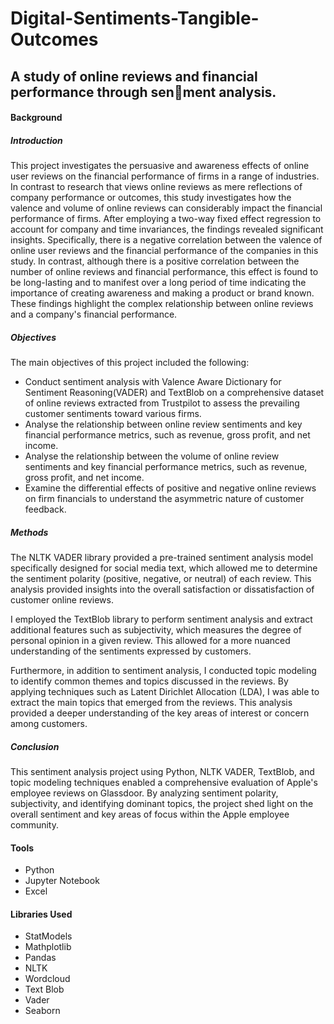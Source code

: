 # Digital-Sentiments-Tangible-Outcomes
## A study of online reviews and financial performance through sen􀆟ment analysis.



#### Background
##### Introduction
This project investigates the persuasive and awareness effects of online user reviews on the financial performance of firms in a range of industries. In contrast to research that views online reviews as mere reflections of company performance or outcomes, this study investigates how the valence and volume of online reviews can considerably impact the financial performance of firms. After employing a two-way fixed effect regression to account for company and time invariances, the findings revealed significant insights. Specifically, there is a negative correlation between the valence of online user reviews and the financial performance of the companies in this study. In contrast, although there is a positive correlation between the number of online reviews and financial performance, this effect is found to be long-lasting and to manifest over a long period of time indicating the importance of creating awareness and making a product or brand known. These findings highlight the complex relationship between online reviews and a company's financial performance.



##### Objectives
The main objectives of this project included the following:
* Conduct sentiment analysis with Valence Aware Dictionary for Sentiment Reasoning(VADER) and TextBlob on a comprehensive dataset of online reviews extracted from Trustpilot to assess the prevailing customer sentiments toward various firms.
* Analyse the relationship between online review sentiments and key financial performance metrics, such as revenue, gross profit, and net income.
* Analyse the relationship between the volume of online review sentiments and key financial performance metrics, such as revenue, gross profit, and net income.
* Examine the differential effects of positive and negative online reviews on firm financials to understand the asymmetric nature of customer feedback.

##### Methods
The NLTK VADER library provided a pre-trained sentiment analysis model specifically designed for social media text, which allowed me to determine the sentiment polarity (positive, negative, or neutral) of each review. This analysis provided insights into the overall satisfaction or dissatisfaction of customer online reviews.

I employed the TextBlob library to perform sentiment analysis and extract additional features such as subjectivity, which measures the degree of personal opinion in a given review. This allowed for a more nuanced understanding of the sentiments expressed by customers.

Furthermore, in addition to sentiment analysis, I conducted topic modeling to identify common themes and topics discussed in the reviews. By applying techniques such as Latent Dirichlet Allocation (LDA), I was able to extract the main topics that emerged from the reviews. This analysis provided a deeper understanding of the key areas of interest or concern among customers.


##### Conclusion
This sentiment analysis project using Python, NLTK VADER, TextBlob, and topic modeling techniques enabled a comprehensive evaluation of Apple's employee reviews on Glassdoor. By analyzing sentiment polarity, subjectivity, and identifying dominant topics, the project shed light on the overall sentiment and key areas of focus within the Apple employee community.

#### Tools
* Python
* Jupyter Notebook
* Excel

#### Libraries Used
* StatModels
* Mathplotlib
* Pandas
* NLTK
* Wordcloud
* Text Blob
* Vader
* Seaborn


